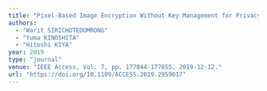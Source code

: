 ```yaml
---
title: "Pixel-Based Image Encryption Without Key Management for Privacy-Preserving Deep Neural Networks"
authors:
  - "Warit SIRICHOTEDUMRONG"
  - "Yuma KINOSHITA"
  - "Hitoshi KIYA"
year: 2019
type: "journal"
venue: "IEEE Access, Vol. 7, pp. 177844-177855, 2019-12-12."
url: "https://doi.org/10.1109/ACCESS.2019.2959017"
---
```

